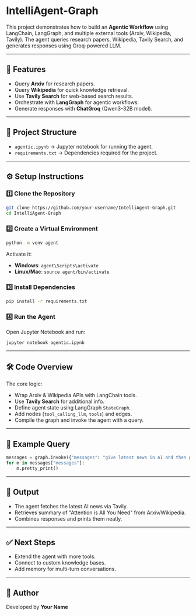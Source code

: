 # IntelliAgent-Graph

This project demonstrates how to build an **Agentic Workflow** using LangChain, LangGraph, and multiple external tools (Arxiv, Wikipedia, Tavily). 
The agent queries research papers, Wikipedia, Tavily Search, and generates responses using Groq-powered LLM.

---

## 🚀 Features
- Query **Arxiv** for research papers.
- Query **Wikipedia** for quick knowledge retrieval.
- Use **Tavily Search** for web-based search results.
- Orchestrate with **LangGraph** for agentic workflows.
- Generate responses with **ChatGroq** (Qwen3-32B model).

---

## 📂 Project Structure
- `agentic.ipynb` → Jupyter notebook for running the agent.
- `requirements.txt` → Dependencies required for the project.

---

## ⚙️ Setup Instructions

### 1️⃣ Clone the Repository
```bash
git clone https://github.com/your-username/IntelliAgent-Graph.git
cd IntelliAgent-Graph
```

### 2️⃣ Create a Virtual Environment
```bash
python -m venv agent
```

Activate it:
- **Windows**: `agent\Scripts\activate`
- **Linux/Mac**: `source agent/bin/activate`

### 3️⃣ Install Dependencies
```bash
pip install -r requirements.txt
```

### 4️⃣ Run the Agent
Open Jupyter Notebook and run:
```bash
jupyter notebook agentic.ipynb
```

---

## 🛠️ Code Overview

The core logic:
- Wrap Arxiv & Wikipedia APIs with LangChain tools.
- Use **Tavily Search** for additional info.
- Define agent state using LangGraph `StateGraph`.
- Add nodes (`tool_calling_llm`, `tools`) and edges.
- Compile the graph and invoke the agent with a query.

---

## 📌 Example Query
```python
messages = graph.invoke({"messages": "give latest news in AI and then give about 'Attention is All You Need' research paper"})
for m in messages["messages"]:
    m.pretty_print()
```

---

## 📖 Output
- The agent fetches the latest AI news via Tavily.
- Retrieves summary of "Attention is All You Need" from Arxiv/Wikipedia.
- Combines responses and prints them neatly.

---

## ✅ Next Steps
- Extend the agent with more tools.
- Connect to custom knowledge bases.
- Add memory for multi-turn conversations.

---

## 📌 Author
Developed by **Your Name**
